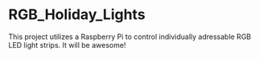 # RGB_Holiday_Lights

This project utilizes a Raspberry Pi to control individually adressable RGB LED light strips.
It will be awesome!
